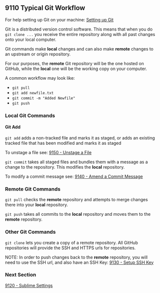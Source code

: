 ## 9110 Typical Git Workflow

For help setting up Git on your machine: [Setting up Git](https://help.github.com/articles/set-up-git)

Git is a distributed version control software. This means that when you do `git clone ...` you receive the entire repository along with all past changes onto your local computer.

Git commands make **local** changes and can also make **remote** changes to an upstream or origin repository.

For our purposes, the **remote** Git repository will be the one hosted on GitHub, while the **local** one will be the working copy on your computer.

A common workflow may look like:

- `git pull`
- `git add newfile.txt`
- `git commit -m "Added Newfile"`
- `git push`


### Local Git Commands

#### Git Add

`git add` adds a non-tracked file and marks it as staged, or adds an existing tracked file that has been modified and marks it as staged

To unstage a file see: [9150 - Unstage a File](https://github.com/sleepepi/howto/blob/master/9000-miscellaneous/9150-unstage-a-file.md)

`git commit` takes all staged files and bundles them with a message as a change to the repository. This modifies the **local** repository.

To modify a commit message see: [9140 - Amend a Commit Message](https://github.com/sleepepi/howto/blob/master/9000-miscellaneous/9140-amend-a-commit-message.md)

### Remote Git Commands

`git pull` checks the **remote** repository and attempts to merge changes there into your **local** repository.

`git push` takes all commits to the **local** repository and moves them to the **remote** repository.

### Other Git Commands

`git clone` lets you create a copy of a remote repository. All GitHub repositories will provide the SSH and HTTPS urls for repositories.

NOTE: In order to push changes back to the **remote** repository, you will need to use the SSH url, and also have an SSH Key: [9130 - Setup SSH Key](https://github.com/sleepepi/howto/blob/master/9000-miscellaneous/9130-setup-ssh-key.md)

### Next Section

[9120 - Sublime Settings](https://github.com/sleepepi/howto/blob/master/9000-miscellaneous/9120-sublime-settings.md)
